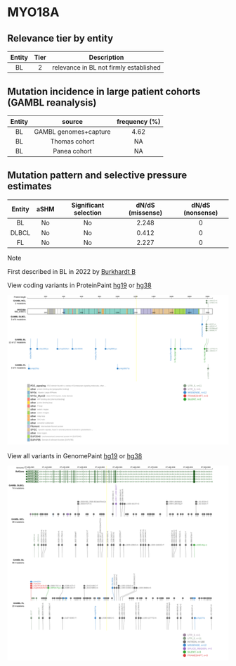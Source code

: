 # MYO18A

## Relevance tier by entity

|Entity|Tier|Description                           |
|:------:|:----:|--------------------------------------|
|BL    |2   |relevance in BL not firmly established|

## Mutation incidence in large patient cohorts (GAMBL reanalysis)

|Entity|source               |frequency (%)|
|:------:|:---------------------:|:-------------:|
|BL    |GAMBL genomes+capture|4.62         |
|BL    |Thomas cohort        |  NA         |
|BL    |Panea cohort         |  NA         |

## Mutation pattern and selective pressure estimates

|Entity|aSHM|Significant selection|dN/dS (missense)|dN/dS (nonsense)|
|:------:|:----:|:---------------------:|:----------------:|:----------------:|
|BL    |No  |No                   |2.248           |0               |
|DLBCL |No  |No                   |0.412           |0               |
|FL    |No  |No                   |2.227           |0               |


> [!NOTE]
> First described in BL in 2022 by [Burkhardt B](https://pubmed.ncbi.nlm.nih.gov/35794096)


View coding variants in ProteinPaint [hg19](https://morinlab.github.io/LLMPP/GAMBL/MYO18A_protein.html)  or [hg38](https://morinlab.github.io/LLMPP/GAMBL/MYO18A_protein_hg38.html)

![image](images/proteinpaint/MYO18A_NM_078471.svg)

View all variants in GenomePaint [hg19](https://morinlab.github.io/LLMPP/GAMBL/MYO18A.html)  or [hg38](https://morinlab.github.io/LLMPP/GAMBL/MYO18A_hg38.html)

![image](images/proteinpaint/MYO18A.svg)

